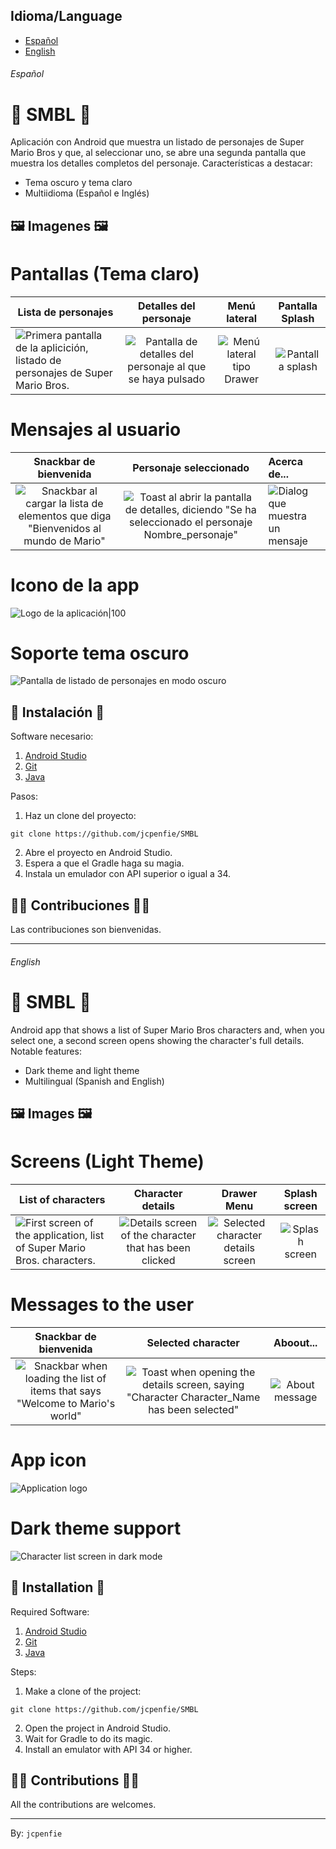 ## Idioma/Language

* [Español](#Español)
* [English](#English)

###### Español

# 👾 SMBL 👾

Aplicación con Android que muestra un listado de personajes de Super Mario Bros y que, al seleccionar uno, se abre una segunda pantalla que muestra los detalles completos del personaje. Características a destacar:
- Tema oscuro y tema claro
- Multiidioma (Español e Inglés)


## 🖼️ Imagenes 🖼️

# Pantallas (Tema claro)

| Lista de personajes                                                                                                                                                                |                                                                      Detalles del personaje                                                                       |                                                          Menú lateral                                                           |                                                      Pantalla Splash                                                      |
|------------------------------------------------------------------------------------------------------------------------------------------------------------------------------------|:-----------------------------------------------------------------------------------------------------------------------------------------------------------------:|:-------------------------------------------------------------------------------------------------------------------------------:|:-------------------------------------------------------------------------------------------------------------------------:|
| ![Primera pantalla de la aplicición, listado de personajes de Super Mario Bros.](https://github.com/jcpenfie/SMBL/blob/master/app/src/main/res/drawable/github%20imgs/home_es.png) | ![Pantalla de detalles del personaje al que se haya pulsado](https://github.com/jcpenfie/SMBL/blob/master/app/src/main/res/drawable/github%20imgs/details_es.png) | ![Menú lateral tipo Drawer](https://github.com/jcpenfie/SMBL/blob/master/app/src/main/res/drawable/github%20imgs/drawer_es.png) | ![Pantalla splash](https://github.com/jcpenfie/SMBL/blob/master/app/src/main/res/drawable/github%20imgs/splashscreen.png) |

# Mensajes al usuario
|                                                                                    Snackbar de bienvenida                                                                                    |                                                                                           Personaje seleccionado                                                                                            | Acerca de...                                                                                                                         |
|:--------------------------------------------------------------------------------------------------------------------------------------------------------------------------------------------:|:-----------------------------------------------------------------------------------------------------------------------------------------------------------------------------------------------------------:|:-------------------------------------------------------------------------------------------------------------------------------------|
| ![Snackbar al cargar la lista de elementos que diga "Bienvenidos al mundo de Mario"](https://github.com/jcpenfie/SMBL/blob/master/app/src/main/res/drawable/github%20imgs/welcomming_es.png) | ![Toast al abrir la pantalla de detalles, diciendo "Se ha seleccionado el personaje Nombre_personaje"](https://github.com/jcpenfie/SMBL/blob/master/app/src/main/res/drawable/github%20imgs/selecte_es.png) | ![Dialog que muestra un mensaje](https://github.com/jcpenfie/SMBL/blob/master/app/src/main/res/drawable/github%20imgs/dialog_es.png) |

# Icono de la app
![Logo de la aplicación|100](https://github.com/jcpenfie/SMBL/blob/master/app/src/main/res/drawable/github%20imgs/applogo.png)

# Soporte tema oscuro
![Pantalla de listado de personajes en modo oscuro](https://github.com/jcpenfie/SMBL/blob/master/app/src/main/res/drawable/github%20imgs/darkTheme_es.png)

## 🚀 Instalación 🚀
Software necesario:
1. [Android Studio](https://developer.android.com/studio?hl=es-419)
2. [Git](https://git-scm.com/)
3. [Java](https://www.java.com/es/)

Pasos:
1. Haz un clone del proyecto:
```
git clone https://github.com/jcpenfie/SMBL
```
2. Abre el proyecto en Android Studio.
3. Espera a que el Gradle haga su magia.
4. Instala un emulador con API superior o igual a 34.

## 🧑‍💻 Contribuciones 🧑‍💻
Las contribuciones son bienvenidas.

---

###### English

# 👾 SMBL 👾

Android app that shows a list of Super Mario Bros characters and, when you select one, a second screen opens showing the character's full details. Notable features:
- Dark theme and light theme
- Multilingual (Spanish and English)

## 🖼️ Images 🖼️

# Screens (Light Theme)
| List of characters                                                                                                                                                          |                                                                       Character details                                                                       |                                                               Drawer Menu                                                                |                                                      Splash screen                                                      |
|-----------------------------------------------------------------------------------------------------------------------------------------------------------------------------|:-------------------------------------------------------------------------------------------------------------------------------------------------------------:|:----------------------------------------------------------------------------------------------------------------------------------------:|:-----------------------------------------------------------------------------------------------------------------------:|
| ![First screen of the application, list of Super Mario Bros. characters.](https://github.com/jcpenfie/SMBL/blob/master/app/src/main/res/drawable/github%20imgs/home_en.png) | ![Details screen of the character that has been clicked](https://github.com/jcpenfie/SMBL/blob/master/app/src/main/res/drawable/github%20imgs/details_en.png) | ![Selected character details screen](https://github.com/jcpenfie/SMBL/blob/master/app/src/main/res/drawable/github%20imgs/drawer_en.png) | ![Splash screen](https://github.com/jcpenfie/SMBL/blob/master/app/src/main/res/drawable/github%20imgs/splashscreen.png) |

# Messages to the user
|                                                                                 Snackbar de bienvenida                                                                                  |                                                                                         Selected character                                                                                         |                                                      Aboout...                                                       |
|:---------------------------------------------------------------------------------------------------------------------------------------------------------------------------------------:|:--------------------------------------------------------------------------------------------------------------------------------------------------------------------------------------------------:|:--------------------------------------------------------------------------------------------------------------------:|
| ![Snackbar when loading the list of items that says "Welcome to Mario's world"](https://github.com/jcpenfie/SMBL/blob/master/app/src/main/res/drawable/github%20imgs/welcomming_en.png) | ![Toast when opening the details screen, saying "Character Character_Name has been selected"](https://github.com/jcpenfie/SMBL/blob/master/app/src/main/res/drawable/github%20imgs/selecte_en.png) | ![About message](https://github.com/jcpenfie/SMBL/blob/master/app/src/main/res/drawable/github%20imgs/dialog_en.png) |

# App icon
![Application logo](https://github.com/jcpenfie/SMBL/blob/master/app/src/main/res/drawable/github%20imgs/applogo.png)

# Dark theme support
![Character list screen in dark mode](https://github.com/jcpenfie/SMBL/blob/master/app/src/main/res/drawable/github%20imgs/darkTheme_en.png)

## 🚀 Installation 🚀
Required Software:
1. [Android Studio](https://developer.android.com/studio?hl=es-419)
2. [Git](https://git-scm.com/)
3. [Java](https://www.java.com/es/)

Steps:
1. Make a clone of the project:
```
git clone https://github.com/jcpenfie/SMBL
```
2. Open the project in Android Studio.
3. Wait for Gradle to do its magic.
4. Install an emulator with API 34 or higher.

## 🧑‍💻 Contributions 🧑‍💻
All the contributions are welcomes.

---
By: `jcpenfie`
